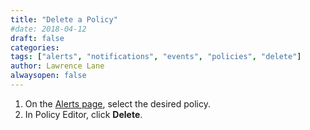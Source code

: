 ```yaml
---
title: "Delete a Policy"
#date: 2018-04-12
draft: false
categories:
tags: ["alerts", "notifications", "events", "policies", "delete"]
author: Lawrence Lane
alwaysopen: false
---
```



1. On the [Alerts page][1], select the desired policy.
2. In Policy Editor, click **Delete**.


[1]: /alerts-notifications/alerts-page

